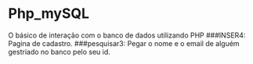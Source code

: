 # Php_mySQL
O básico de interação com o banco de dados utilizando PHP
###INSER4:
Pagina de cadastro.
###pesquisar3:
Pegar o nome e o email de alguém gestriado no banco pelo seu id.
